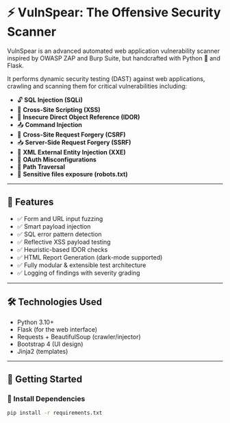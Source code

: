 # ⚡ VulnSpear: The Offensive Security Scanner

VulnSpear is an advanced automated web application vulnerability scanner inspired by OWASP ZAP and Burp Suite, but handcrafted with Python 🐍 and Flask.

It performs dynamic security testing (DAST) against web applications, crawling and scanning them for critical vulnerabilities including:

- 🔓 **SQL Injection (SQLi)**
- 🔐 **Cross-Site Scripting (XSS)**
- 🔀 **Insecure Direct Object Reference (IDOR)**
- 📤 **Command Injection**
- 📎 **Cross-Site Request Forgery (CSRF)**
- 📥 **Server-Side Request Forgery (SSRF)**
- 🔧 **XML External Entity Injection (XXE)**
- 🔁 **OAuth Misconfigurations**
- 📂 **Path Traversal**
- 🤖 **Sensitive files exposure (robots.txt)**

---

## 🚀 Features

- ✅ Form and URL input fuzzing
- ✅ Smart payload injection
- ✅ SQL error pattern detection
- ✅ Reflective XSS payload testing
- ✅ Heuristic-based IDOR checks
- ✅ HTML Report Generation (dark-mode supported)
- ✅ Fully modular & extensible test architecture
- ✅ Logging of findings with severity grading

---

## 🛠️ Technologies Used

- Python 3.10+
- Flask (for the web interface)
- Requests + BeautifulSoup (crawler/injector)
- Bootstrap 4 (UI design)
- Jinja2 (templates)

---

## 🧪 Getting Started

### 🔧 Install Dependencies

```bash
pip install -r requirements.txt
